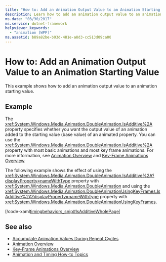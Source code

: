 ```yaml
---
title: "How to: Add an Animation Output Value to an Animation Starting Value"
description: Learn how to add an animation output value to an animation starting value using the IsAdditive property.
ms.date: "03/30/2017"
ms.service: dotnet-framework
helpviewer_keywords: 
  - "animation [WPF]"
ms.assetid: b89a82be-b03d-481e-a8d3-cc513d09ca00
---
```

# How to: Add an Animation Output Value to an Animation Starting Value

This example shows how to add an animation output value to an animation starting value.  
  
## Example  

The <xref:System.Windows.Media.Animation.DoubleAnimation.IsAdditive%2A> property specifies whether you want the output value of an animation added to the starting value (base value) of an animated property. You can use the <xref:System.Windows.Media.Animation.DoubleAnimation.IsAdditive%2A> property with most basic animations and most key frame animations. For more information, see [Animation Overview](animation-overview.md) and [Key-Frame Animations Overview](key-frame-animations-overview.md).  
  
The following example shows the effect of using the <xref:System.Windows.Media.Animation.DoubleAnimation.IsAdditive%2A?displayProperty=nameWithType> property with <xref:System.Windows.Media.Animation.DoubleAnimation> and using the <xref:System.Windows.Media.Animation.DoubleAnimationUsingKeyFrames.IsAdditive%2A?displayProperty=nameWithType> property with <xref:System.Windows.Media.Animation.DoubleAnimationUsingKeyFrames>.  
  
[!code-xaml[timingbehaviors_snip#IsAdditiveWholePage](~/samples/snippets/csharp/VS_Snippets_Wpf/timingbehaviors_snip/CSharp/IsAdditiveExample.xaml#isadditivewholepage)]  
  
## See also

- [Accumulate Animation Values During Repeat Cycles](how-to-accumulate-animation-values-during-repeat-cycles.md)
- [Animation Overview](animation-overview.md)
- [Key-Frame Animations Overview](key-frame-animations-overview.md)
- [Animation and Timing How-to Topics](animation-and-timing-how-to-topics.md)
